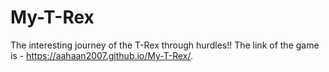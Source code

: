 # My-T-Rex
The interesting journey of the T-Rex through hurdles!!
The link of the game is - https://aahaan2007.github.io/My-T-Rex/.
